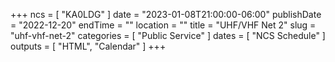 +++
ncs = [ "KA0LDG" ]
date = "2023-01-08T21:00:00-06:00"
publishDate = "2022-12-20"
endTime = ""
location = ""
title = "UHF/VHF Net 2"
slug = "uhf-vhf-net-2"
categories = [ "Public Service" ]
dates = [ "NCS Schedule" ]
outputs = [ "HTML", "Calendar" ]
+++
